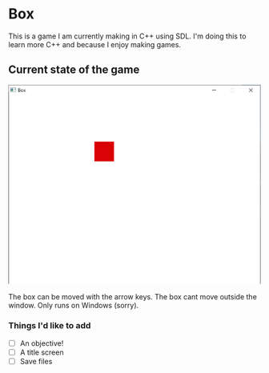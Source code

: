 # Box
This is a game I am currently making in C++ using SDL. I'm doing this to learn more C++ and because I enjoy making games.

## Current state of the game
![Image of a red box.](https://raw.githubusercontent.com/lordricey/Box/main/images/window.PNG)

The box can be moved with the arrow keys. The box cant move outside the window. Only runs on Windows (sorry).

### Things I'd like to add
- [ ] An objective!
- [ ] A title screen
- [ ] Save files

